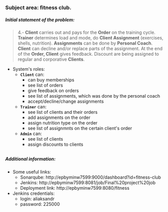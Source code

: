 ### Subject area: fitness club.

##### Initial statement of the problem:

> 4.- **Client** carries out and pays for the **Order** on the training cycle. **Trainer** determines load and mode, do **Client Assignment** (exercises, shells, nutrition). **Assignments** can be done by **Personal Coach**. **Client** can decline and/or replace parts of the assignment. At the end of the **Order, Client** gives feedback. Discount are being assigned to regular and corporative **Clients**.

-   System's roles:
    -   **`Client`** can:
        -   can buy memberships
        -   see list of orders
        -   give feedback on orders
        -   see list of assignments, which was done by the personal coach
        -   accept/decline/change assignments
    -   **`Trainer`** can:
        -   see list of clients and their orders
        -   add assignments on the order
        -   assign nutrition type on the order
        -   see list of assignmnts on the certain client's order
    -   **`Admin`** can:
        -   see list of clients
        -   assign discounts to clients
##

##### Additional information:
-   Some useful links:
    -   Sonarqube: http://epbyminw7599:9000/dashboard?id=fitness-club
    -   Jenkins: http://epbyminw7599:8081/job/Final%20project%20job
    -   Deployment link: http://epbyminw7599:8080/fitness
-   Jenkins credentials:
    -   login: aliaksandr 
    -   password: 225000